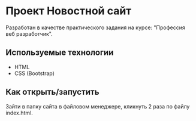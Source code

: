 # Проект Новостной сайт 

Разработан в качестве практического задания на курсе: "Профессия веб разработчик".

## Используемые технологии

* HTML
* CSS (Bootstrap)

## Как открыть/запустить

Зайти в папку сайта в файловом менеджере, кликнуть 2 раза по файлу index.html.